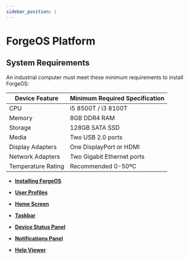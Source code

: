 ```yaml
---
sidebar_position: 1
---
```


# ForgeOS Platform

## System Requirements

An industrial computer must meet these minimum requirements to install ForgeOS:

|Device Feature|Minimum Required Specification|
|--------------|------------------------------|
|CPU|i5 8500T / i3 8100T|
|Memory|8GB DDR4 RAM|
|Storage|128GB SATA SSD|
|Media|Two USB 2.0 ports|
|Display Adapters|One DisplayPort or HDMI|
|Network Adapters|Two Gigabit Ethernet ports|
|Temperature Rating|Recommended 0-50ºC|

-   **[Installing ForgeOS](../Platform/InstallingForgeOS.md)**  

-   **[User Profiles](../Platform/UserProfiles.md)**  

-   **[Home Screen](../Platform/HomeScreen.md)**  

-   **[Taskbar](../Platform/Taskbar.md)**  

-   **[Device Status Panel](../Platform/DeviceStatusPanel.md)**  

-   **[Notifications Panel](../Platform/NotificationsPanel.md)**  

-   **[Help Viewer](../Platform/HelpViewer.md)**  


